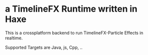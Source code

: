 # a TimelineFX Runtime written in Haxe

This is a crossplatform backend to run TimelineFX-Particle Effects in realtime.

Supported Targets are Java, js, Cpp, .. 


